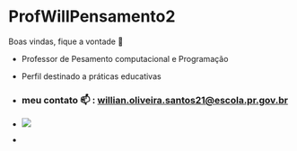 # ProfWillPensamento2
Boas vindas, fique a vontade 🖤
- Professor de Pesamento computacional e Programação
 
- Perfil destinado a práticas educativas

- ### meu contato 📫 : willian.oliveira.santos21@escola.pr.gov.br
- ![](https://media.tenor.com/cdgu_rxP5vwAAAAM/cat-hiss.gif)
- 
